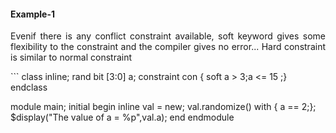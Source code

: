 #### Example-1

<p align="justify">Evenif there is any conflict constraint available, 
soft keyword gives some flexibility to the constraint and the compiler gives no error...
Hard constraint is similar to normal constraint</p>
```
class inline;
  rand bit [3:0] a;
  constraint con { soft a > 3;a <= 15 ;}
endclass

module main;
  initial begin
    inline val = new;
    val.randomize() with { a == 2;};
    $display("The value of a = %p",val.a);
    end
endmodule
```
